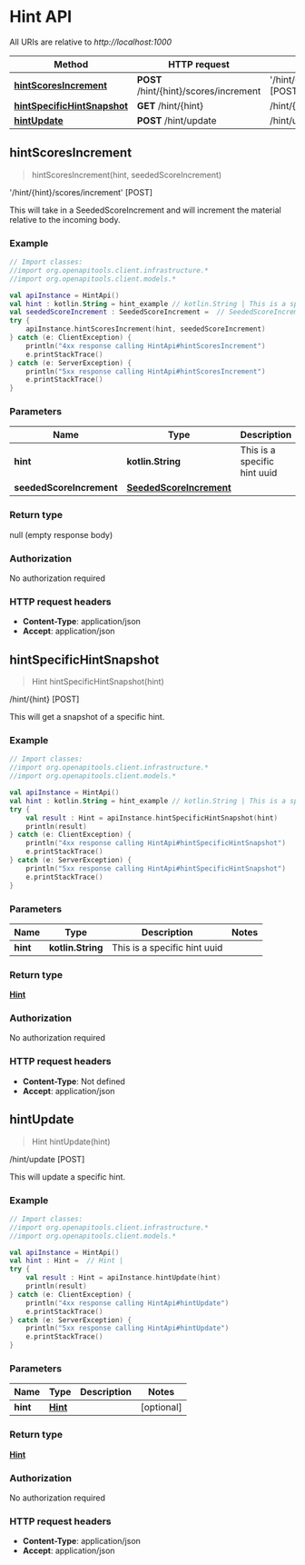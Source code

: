 # Hint API

All URIs are relative to *http://localhost:1000*

Method | HTTP request | Description
------------- | ------------- | -------------
[**hintScoresIncrement**](HintApi#hintScoresIncrement) | **POST** /hint/\{hint\}/scores/increment | &#39;/hint/\{hint\}/scores/increment&#39; [POST]
[**hintSpecificHintSnapshot**](HintApi#hintSpecificHintSnapshot) | **GET** /hint/\{hint\} | /hint/\{hint\} [POST]
[**hintUpdate**](HintApi#hintUpdate) | **POST** /hint/update | /hint/update [POST]


<a id="hintScoresIncrement"></a>
## **hintScoresIncrement**
> hintScoresIncrement(hint, seededScoreIncrement)

&#39;/hint/\{hint\}/scores/increment&#39; [POST]

This will take in a SeededScoreIncrement and will increment the material relative to the incoming body.

### Example
```kotlin
// Import classes:
//import org.openapitools.client.infrastructure.*
//import org.openapitools.client.models.*

val apiInstance = HintApi()
val hint : kotlin.String = hint_example // kotlin.String | This is a specific hint uuid
val seededScoreIncrement : SeededScoreIncrement =  // SeededScoreIncrement | 
try {
    apiInstance.hintScoresIncrement(hint, seededScoreIncrement)
} catch (e: ClientException) {
    println("4xx response calling HintApi#hintScoresIncrement")
    e.printStackTrace()
} catch (e: ServerException) {
    println("5xx response calling HintApi#hintScoresIncrement")
    e.printStackTrace()
}
```

### Parameters

Name | Type | Description  | Notes
------------- | ------------- | ------------- | -------------
 **hint** | **kotlin.String**| This is a specific hint uuid |
 **seededScoreIncrement** | [**SeededScoreIncrement**](SeededScoreIncrement)|  | [optional]

### Return type

null (empty response body)

### Authorization

No authorization required

### HTTP request headers

 - **Content-Type**: application/json
 - **Accept**: application/json

<a id="hintSpecificHintSnapshot"></a>
## **hintSpecificHintSnapshot**
> Hint hintSpecificHintSnapshot(hint)

/hint/\{hint\} [POST]

This will get a snapshot of a specific hint.

### Example
```kotlin
// Import classes:
//import org.openapitools.client.infrastructure.*
//import org.openapitools.client.models.*

val apiInstance = HintApi()
val hint : kotlin.String = hint_example // kotlin.String | This is a specific hint uuid
try {
    val result : Hint = apiInstance.hintSpecificHintSnapshot(hint)
    println(result)
} catch (e: ClientException) {
    println("4xx response calling HintApi#hintSpecificHintSnapshot")
    e.printStackTrace()
} catch (e: ServerException) {
    println("5xx response calling HintApi#hintSpecificHintSnapshot")
    e.printStackTrace()
}
```

### Parameters

Name | Type | Description  | Notes
------------- | ------------- | ------------- | -------------
 **hint** | **kotlin.String**| This is a specific hint uuid |

### Return type

[**Hint**](Hint)

### Authorization

No authorization required

### HTTP request headers

 - **Content-Type**: Not defined
 - **Accept**: application/json

<a id="hintUpdate"></a>
## **hintUpdate**
> Hint hintUpdate(hint)

/hint/update [POST]

This will update a specific hint.

### Example
```kotlin
// Import classes:
//import org.openapitools.client.infrastructure.*
//import org.openapitools.client.models.*

val apiInstance = HintApi()
val hint : Hint =  // Hint | 
try {
    val result : Hint = apiInstance.hintUpdate(hint)
    println(result)
} catch (e: ClientException) {
    println("4xx response calling HintApi#hintUpdate")
    e.printStackTrace()
} catch (e: ServerException) {
    println("5xx response calling HintApi#hintUpdate")
    e.printStackTrace()
}
```

### Parameters

Name | Type | Description  | Notes
------------- | ------------- | ------------- | -------------
 **hint** | [**Hint**](Hint)|  | [optional]

### Return type

[**Hint**](Hint)

### Authorization

No authorization required

### HTTP request headers

 - **Content-Type**: application/json
 - **Accept**: application/json

